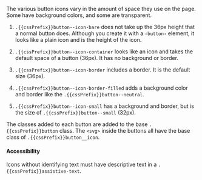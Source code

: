 The various button icons vary in the amount of space they use on the page. Some have background colors, and some are transparent.

1. `.{{cssPrefix}}button--icon-bare` does not take up the 36px height that a normal button does. Although you create it with a <code>&lsaquo;button&rsaquo;</code> element, it looks like a plain icon and is the height of the icon.

2. `.{{cssPrefix}}button--icon-container` looks like an icon and takes the default space of a button (36px). It has no background or border.

3. `.{{cssPrefix}}button--icon-border` includes a border. It is the default size (36px).

4. `.{{cssPrefix}}button--icon-border-filled` adds a background color and border like the `.{{cssPrefix}}button--neutral`.

5. `.{{cssPrefix}}button--icon-small` has a background and border, but is the size of `.{{cssPrefix}}button--small` (32px).

The classes added to each button are added to the base `.{{cssPrefix}}button` class. The `<svg>` inside the buttons all have the base class of <code>.{{cssPrefix}}button__icon</code>.

<h4 class="site-text-heading--label">Accessibility</h4>

Icons without identifying text must have descriptive text in a <code>.{{cssPrefix}}assistive-text</code>.
